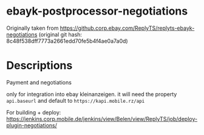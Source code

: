# ebayk-postprocessor-negotiations

Originally taken from https://github.corp.ebay.com/ReplyTS/replyts-ebayk-negotiations
(original git hash: 8c48f538dff7773a2661edd70fe5b4f4ae0a7a0d)

# Descriptions

Payment and negotiations

only for integration into ebay kleinanzeigen. it will need the property `api.baseurl` and default to `https://kapi.mobile.rz/api`

For building + deploy: https://jenkins.corp.mobile.de/jenkins/view/Belen/view/ReplyTS/job/deploy-plugin-negotiations/
